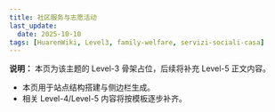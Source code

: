 ```yaml
---
title: 社区服务与志愿活动
last_update:
  date: 2025-10-10
tags: [HuarenWiki, Level3, family-welfare, servizi-sociali-casa]
---
```

**说明：** 本页为该主题的 Level-3 骨架占位，后续将补充 Level-5 正文内容。

- 本页用于站点结构搭建与侧边栏生成。
- 相关 Level-4/Level-5 内容将按模板逐步补齐。
